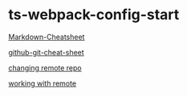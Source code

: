 # ts-webpack-config-start

[Markdown-Cheatsheet](https://github.com/adam-p/markdown-here/wiki/Markdown-Cheatsheet)

[github-git-cheat-sheet](https://training.github.com/downloads/ru/github-git-cheat-sheet/)

[changing remote repo](https://docs.github.com/en/free-pro-team@latest/github/using-git/changing-a-remotes-url)

[working with remote](https://docs.github.com/en/free-pro-team@latest/github/using-git/managing-remote-repositories)